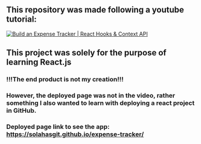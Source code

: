 ## This repository was made following a youtube tutorial: 
<!-- BEGIN YOUTUBE-CARDS -->
<!--  https://ytcards.demolab.com/?id=<videoID>&title=<videoTitle>&lang=en&timestamp=<video publish data in unix time format>&background_color=%230d1117&title_color=%23ffffff&stats_color=%23dedede&max_title_lines=1&width=250&border_radius=5&duration=<video duraction in seconds> "<video title>" -->
[![Build an Expense Tracker | React Hooks & Context API](https://ytcards.demolab.com/?id=XuFDcZABiDQ&title=Build+an+Expense+Tracker+|+React+Hooks+&+Context+API&lang=en&timestamp=1582347600&background_color=%230d1117&title_color=%23ffffff&stats_color=%23dedede&max_title_lines=1&width=250&border_radius=5&duration=2980 "Build an Expense Tracker | React Hooks & Context API")](https://youtu.be/XuFDcZABiDQ?si=M8JV-6VSObf9dOtE)
<!-- END YOUTUBE-CARDS -->

<!-- 
Example code to find the timestamp

let data_string= '22 Feb 2020';
let date = new Date(data_string);

let timestamp = Math.floor(date.getTime() / 1000);
console.log(timestamp);

-->
## This project was solely for the purpose of learning React.js <br/>
### !!!The end product is not my creation!!! <br/>
### However, the deployed page was not in the video, rather something I also wanted to learn with deploying a react project in GitHub. <br/>
### Deployed page link to see the app: https://solahasgit.github.io/expense-tracker/

